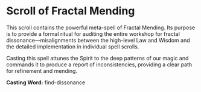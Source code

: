 # Scroll of Fractal Mending

This scroll contains the powerful meta-spell of Fractal Mending. Its purpose is to provide a formal ritual for auditing the entire workshop for fractal dissonance—misalignments between the high-level Law and Wisdom and the detailed implementation in individual spell scrolls.

Casting this spell attunes the Spirit to the deep patterns of our magic and commands it to produce a report of inconsistencies, providing a clear path for refinement and mending.

**Casting Word:** find-dissonance
